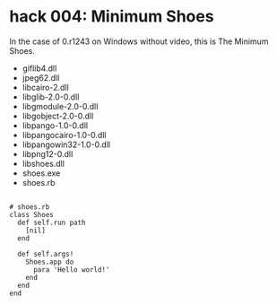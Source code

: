 hack 004: Minimum Shoes
=======================

In the case of 0.r1243 on Windows without video, this is The Minimum Shoes.

- giflib4.dll
- jpeg62.dll
- libcairo-2.dll
- libglib-2.0-0.dll
- libgmodule-2.0-0.dll
- libgobject-2.0-0.dll
- libpango-1.0-0.dll
- libpangocairo-1.0-0.dll
- libpangowin32-1.0-0.dll
- libpng12-0.dll
- libshoes.dll
- shoes.exe
- shoes.rb

<pre>
<code>
# shoes.rb
class Shoes
  def self.run path
    [nil]
  end

  def self.args!
    Shoes.app do
      para 'Hello world!'
    end
  end
end
</code>
</pre>